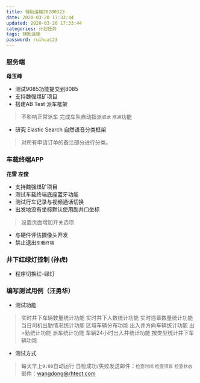 ```yaml
---
title: 辅助运输20200323
date: 2020-03-20 17:33:44
updated: 2020-03-20 17:33:44
categories: 计划任务
tags: 辅助运输
password: ruihua123
---
```


### 服务端
**母玉峰**
* 测试9085功能提交到8085
* 支持魏强煤矿项目
* 搭建AB Test 派车框架
> 不影响正常派车
> 完成车队自动指派`威龙` `塔通`功能
* 研究 Elastic Search 自然语音分类框架
> 对所有申请订单的备注部分进行分类。

### 车载终端APP
**花雷 左俊**

* 支持魏强煤矿项目
* 测试车载终端底座蓝牙功能
* 测试行车记录与视频通话切换
* 出发地没有坐标默认使用副井口坐标
> 设置页面增加开关选项
* 与硬件评估摄像头开发
* 禁止退出`车载终端`

### 井下红绿灯控制  (孙虎)
* 程序切换红-绿灯 

### 编写测试用例（汪勇华）

* 测试功能
> 实时井下车辆数量统计功能
> 实时井下人数统计功能
> 实时违章数量统计功能
> 当日司机出勤情况统计功能
> 区域车辆分布功能
> 出入井方向车辆统计功能
> 出>勤统计功能
> 派车统计功能
> 车辆24小时出入井统计功能
> 按类型统计井下车辆功能

* 测试方式
> 每天早上`9:00`自动运行
> 自检成功/失败发送邮件：`检查时间` `检查项目`  `检查状态`
> 邮件：wangdong@rhtect.com

